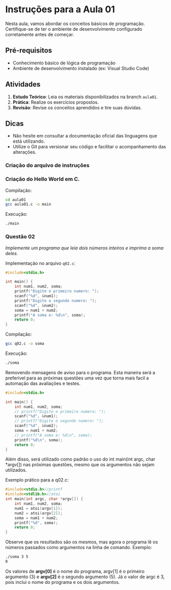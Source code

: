 # Instruções para a Aula 01

Nesta aula, vamos abordar os conceitos básicos de programação. Certifique-se de ter o ambiente de desenvolvimento configurado corretamente antes de começar.

## Pré-requisitos

- Conhecimento básico de lógica de programação
- Ambiente de desenvolvimento instalado (ex: Visual Studio Code)

## Atividades

1. **Estudo Teórico**: Leia os materiais disponibilizados na branch `aula01`.
2. **Prática**: Realize os exercícios propostos.
3. **Revisão**: Revise os conceitos aprendidos e tire suas dúvidas.

## Dicas

- Não hesite em consultar a documentação oficial das linguagens que está utilizando.
- Utilize o Git para versionar seu código e facilitar o acompanhamento das alterações.

### Criação do arquivo de instruções
###  Criação do Hello World em C.

Compilação:
```bash
cd aula01
gcc aula01.c -o main
```

Execução:
```bash
./main
```

### Questão 02

*Implemente um programa que leia dois números inteiros e imprima a soma deles.*

Implementação no arquivo `q02.c`:

```c
#include<stdio.h>

int main() {
    int num1, num2, soma;
    printf("Digite o primeiro numero: ");
    scanf("%d", &num1);
    printf("Digite o segundo numero: ");
    scanf("%d", &num2);
    soma = num1 + num2;
    printf("A soma e: %d\n", soma);
    return 0;
}
```

Compilação:
```bash
gcc q02.c -o soma
```
Execução:
```bash
./soma
```

Removendo mensagens de aviso para o programa. Esta maneira será a preferível para as próximas questões uma vez que torna mais facil a automação das avaliações e testes.

```c
#include<stdio.h>

int main() {
    int num1, num2, soma;
    // printf("Digite o primeiro numero: ");
    scanf("%d", &num1);
    // printf("Digite o segundo numero: ");
    scanf("%d", &num2);
    soma = num1 + num2;
    // printf("A soma e: %d\n", soma);
    printf("%d\n", soma);
    return 0;
}
```

Além disso, será utilizado como padrão o uso do int main(int argc, char *argv[]) nas próximas questões, mesmo que os argumentos não sejam utilizados.

Exemplo prático para a q02.c:
```c
#include<stdio.h>//printf
#include<stdlib.h>//atoi
int main(int argc, char *argv[]) {
    int num1, num2, soma;
    num1 = atoi(argv[1]);
    num2 = atoi(argv[2]);
    soma = num1 + num2;
    printf("%d", soma);
    return 0;
}
```

Observe que os resultados são os mesmos, mas agora o programa lê os números passados como argumentos na linha de comando. Exemplo:
```bash
./soma 3 5
8
```
Os valores de **argv[0]** é o nome do programa, argv[1] é o primeiro argumento (3) e **argv[2]** é o segundo argumento (5). Já o valor de argc é 3, pois inclui o nome do programa e os dois argumentos.